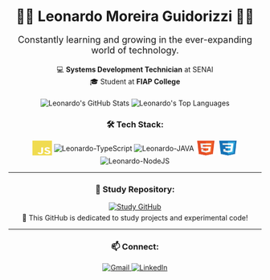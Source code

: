 <div style="display: inline_block" align="center">  
  <h1>👨‍💻 Leonardo Moreira Guidorizzi 👨‍💻</h1>  
</div>  

<p style="display: inline_block; text-align: center; font-size: 18px;">  
  Constantly learning and growing in the ever-expanding world of technology.  
</p>  

<div style="display: inline_block; text-align: center; margin-top: 10px;">  
  <p>  
    💻 <strong>Systems Development Technician</strong> at SENAI <br>  
    🎓 Student at <strong>FIAP College</strong>  
  </p>  
</div>  

<div style="display: inline_block; text-align: center; margin-top: 20px;">  
  <img height="170em" width="400em" src="https://github-readme-stats.vercel.app/api?username=LeonardoGuidorizzi&show_icons=true&theme=dark&include_all_commits=true&count_private=true" alt="Leonardo's GitHub Stats"/>  
  <img height="170em" width="400em" src="https://github-readme-stats.vercel.app/api/top-langs/?username=LeonardoGuidorizzi&layout=compact&langs_count=7&theme=dark" alt="Leonardo's Top Languages"/>  
</div>  


<h3 style="display: inline_block; text-align: center;">🛠️ Tech Stack:</h3>  

<div style="display: inline_block; text-align: center; margin-top: 10px;">  
  <img align="center" alt="Leonardo-JavaScript" height="30" width="40" src="https://raw.githubusercontent.com/devicons/devicon/master/icons/javascript/javascript-plain.svg" title="JavaScript">  
  <img align="center" alt="Leonardo-TypeScript" height="30" width="40" src="https://cdn.jsdelivr.net/gh/devicons/devicon/icons/typescript/typescript-original.svg" title="TypeScript">  
  <img align="center" alt="Leonardo-JAVA" height="30" width="40" src="https://cdn.jsdelivr.net/gh/devicons/devicon/icons/java/java-original.svg" title="Java">  
  <img align="center" alt="Leonardo-HTML" height="30" width="40" src="https://raw.githubusercontent.com/devicons/devicon/master/icons/html5/html5-original.svg" title="HTML">  
  <img align="center" alt="Leonardo-CSS" height="30" width="40" src="https://raw.githubusercontent.com/devicons/devicon/master/icons/css3/css3-original.svg" title="CSS">  
  <img align="center" alt="Leonardo-NodeJS" height="30" width="40" src="https://cdn.jsdelivr.net/gh/devicons/devicon/icons/nodejs/nodejs-original.svg" title="Node.js">  
</div>  

---

<h3 style="display: inline_block; text-align: center;">📂 Study Repository:</h3>  

<div style="display: inline_block; text-align: center; margin-top: 10px;">  
  <a href="https://github.com/Guid0rizzi" target="_blank">  
    <img src="https://img.shields.io/badge/-Study%20GitHub-%2312100E?style=for-the-badge&logo=github&logoColor=white" alt="Study GitHub"/>  
  </a>  
  <p style="margin-top: 5px;">🌟 This GitHub is dedicated to study projects and experimental code!</p>  
</div>  

---

<h3 style="display: inline_block; text-align: center;">📫 Connect:</h3>  

<div style="display: inline_block; text-align: center; margin-top: 10px;">  
  <a href="mailto:contact.leonardoguidorizzi.moreira@gmail.com">  
    <img src="https://img.shields.io/badge/-Gmail-%23333?style=for-the-badge&logo=gmail&logoColor=white" alt="Gmail"/>  
  </a>  
  <a href="https://www.linkedin.com/in/leonardo-moreira-2a47a523b/" target="_blank">  
    <img src="https://img.shields.io/badge/-LinkedIn-%230077B5?style=for-the-badge&logo=linkedin&logoColor=white" alt="LinkedIn"/>  
  </a>  
</div>  






